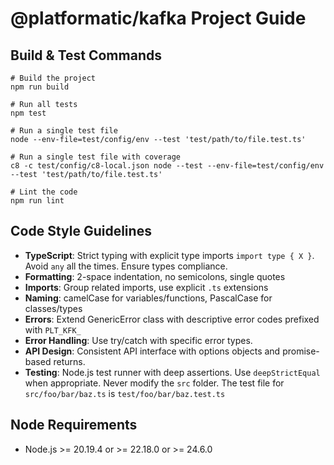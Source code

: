 # @platformatic/kafka Project Guide

## Build & Test Commands

```
# Build the project
npm run build

# Run all tests
npm test

# Run a single test file
node --env-file=test/config/env --test 'test/path/to/file.test.ts'

# Run a single test file with coverage
c8 -c test/config/c8-local.json node --test --env-file=test/config/env --test 'test/path/to/file.test.ts'

# Lint the code
npm run lint
```

## Code Style Guidelines

- **TypeScript**: Strict typing with explicit type imports `import type { X }`. Avoid `any` all the times. Ensure types compliance.
- **Formatting**: 2-space indentation, no semicolons, single quotes
- **Imports**: Group related imports, use explicit `.ts` extensions
- **Naming**: camelCase for variables/functions, PascalCase for classes/types
- **Errors**: Extend GenericError class with descriptive error codes prefixed with `PLT_KFK_`
- **Error Handling**: Use try/catch with specific error types.
- **API Design**: Consistent API interface with options objects and promise-based returns.
- **Testing**: Node.js test runner with deep assertions. Use `deepStrictEqual` when appropriate. Never modify the `src` folder. The test file for `src/foo/bar/baz.ts` is `test/foo/bar/baz.test.ts`

## Node Requirements

- Node.js >= 20.19.4 or >= 22.18.0 or >= 24.6.0
